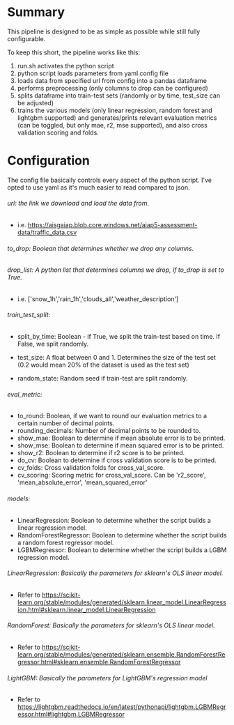 # Summary

This pipeline is designed to be as simple as possible while still fully configurable.

To keep this short, the pipeline works like this:
1. run.sh activates the python script
2. python script loads parameters from yaml config file
3. loads data from specified url from config into a pandas dataframe
4. performs preprocessing (only columns to drop can be configured)
5. splits dataframe into train-test sets (randomly or by time, test_size can be adjusted)
6. trains the various models (only linear regression, random forest and lightgbm supported) and generates/prints relevant evaluation metrics (can be toggled, but only mae, r2, mse supported), and also cross validation scoring and folds.

# Configuration

The config file basically controls every aspect of the python script. I've opted to use yaml as it's much easier to read compared to json.

###### url: the link we download and load the data from.
- i.e. https://aisgaiap.blob.core.windows.net/aiap5-assessment-data/traffic_data.csv

###### to_drop: Boolean that determines whether we drop any columns.

###### drop_list: A python list that determines columns we drop, if to_drop is set to True. 
- i.e. ['snow_1h','rain_1h','clouds_all','weather_description']

###### train_test_split:

- split_by_time: Boolean - if True, we split the train-test based on time. If False, we split randomly.
  
- test_size: A float between 0 and 1. Determines the size of the test set (0.2 would mean 20% of the dataset is used as the test set)
  
- random_state: Random seed if train-test are split randomly.

###### eval_metric:
-  to_round: Boolean, if we want to round our evaluation metrics to a certain number of decimal points.
-  rounding_decimals: Number of decimal points to be rounded to.
-  show_mae: Boolean to determine if mean absolute error is to be printed.
-  show_mse: Boolean to determine if mean squared error is to be printed.
-  show_r2: Boolean to determine if r2 score is to be printed.
-  do_cv: Boolean to determine if cross validation score is to be printed.
-  cv_folds: Cross validation folds for cross_val_score.
-  cv_scoring: Scoring metric for cross_val_score. Can be 'r2_score', 'mean_absolute_error', 'mean_squared_error'

###### models:
-  LinearRegression: Boolean to determine whether the script builds a linear regression model.
-  RandomForestRegressor: Boolean to determine whether the script builds a random forest regressor model.
-  LGBMRegressor: Boolean to determine whether the script builds a LGBM regression model.

###### LinearRegression: Basically the parameters for sklearn's OLS linear model.
- Refer to https://scikit-learn.org/stable/modules/generated/sklearn.linear_model.LinearRegression.html#sklearn.linear_model.LinearRegression

###### RandomForest: Basically the parameters for sklearn's OLS linear model.
- Refer to https://scikit-learn.org/stable/modules/generated/sklearn.ensemble.RandomForestRegressor.html#sklearn.ensemble.RandomForestRegressor

###### LightGBM: Basically the parameters for LightGBM's regression model
- Refer to https://lightgbm.readthedocs.io/en/latest/pythonapi/lightgbm.LGBMRegressor.html#lightgbm.LGBMRegressor
